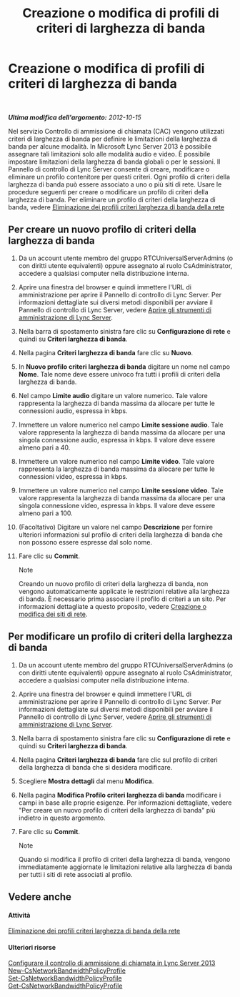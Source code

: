 ﻿---
title: Creazione o modifica di profili di criteri di larghezza di banda
TOCTitle: Creazione o modifica di profili di criteri di larghezza di banda
ms:assetid: 08a2e18f-9b0d-4a2f-aa14-13bbf79ec745
ms:mtpsurl: https://technet.microsoft.com/it-it/library/Gg520945(v=OCS.15)
ms:contentKeyID: 49299601
ms.date: 08/24/2015
mtps_version: v=OCS.15
ms.translationtype: HT
---

# Creazione o modifica di profili di criteri di larghezza di banda

 

_**Ultima modifica dell'argomento:** 2012-10-15_

Nel servizio Controllo di ammissione di chiamata (CAC) vengono utilizzati criteri di larghezza di banda per definire le limitazioni della larghezza di banda per alcune modalità. In Microsoft Lync Server 2013 è possibile assegnare tali limitazioni solo alle modalità audio e video. È possibile impostare limitazioni della larghezza di banda globali o per le sessioni. Il Pannello di controllo di Lync Server consente di creare, modificare o eliminare un profilo contenitore per questi criteri. Ogni profilo di criteri della larghezza di banda può essere associato a uno o più siti di rete. Usare le procedure seguenti per creare o modificare un profilo di criteri della larghezza di banda. Per eliminare un profilo di criteri della larghezza di banda, vedere [Eliminazione dei profili criteri larghezza di banda della rete](lync-server-2013-deleting-network-bandwidth-policy-profiles.md)

## Per creare un nuovo profilo di criteri della larghezza di banda

1.  Da un account utente membro del gruppo RTCUniversalServerAdmins (o con diritti utente equivalenti) oppure assegnato al ruolo CsAdministrator, accedere a qualsiasi computer nella distribuzione interna.

2.  Aprire una finestra del browser e quindi immettere l'URL di amministrazione per aprire il Pannello di controllo di Lync Server. Per informazioni dettagliate sui diversi metodi disponibili per avviare il Pannello di controllo di Lync Server, vedere [Aprire gli strumenti di amministrazione di Lync Server](lync-server-2013-open-lync-server-administrative-tools.md).

3.  Nella barra di spostamento sinistra fare clic su **Configurazione di rete** e quindi su **Criteri larghezza di banda**.

4.  Nella pagina **Criteri larghezza di banda** fare clic su **Nuovo**.

5.  In **Nuovo profilo criteri larghezza di banda** digitare un nome nel campo **Nome**. Tale nome deve essere univoco fra tutti i profili di criteri della larghezza di banda.

6.  Nel campo **Limite audio** digitare un valore numerico. Tale valore rappresenta la larghezza di banda massima da allocare per tutte le connessioni audio, espressa in kbps.

7.  Immettere un valore numerico nel campo **Limite sessione audio**. Tale valore rappresenta la larghezza di banda massima da allocare per una singola connessione audio, espressa in kbps. Il valore deve essere almeno pari a 40.

8.  Immettere un valore numerico nel campo **Limite video**. Tale valore rappresenta la larghezza di banda massima da allocare per tutte le connessioni video, espressa in kbps.

9.  Immettere un valore numerico nel campo **Limite sessione video**. Tale valore rappresenta la larghezza di banda massima da allocare per una singola connessione video, espressa in kbps. Il valore deve essere almeno pari a 100.

10. (Facoltativo) Digitare un valore nel campo **Descrizione** per fornire ulteriori informazioni sul profilo di criteri della larghezza di banda che non possono essere espresse dal solo nome.

11. Fare clic su **Commit**.
    

    > [!NOTE]
    > Creando un nuovo profilo di criteri della larghezza di banda, non vengono automaticamente applicate le restrizioni relative alla larghezza di banda. È necessario prima associare il profilo di criteri a un sito. Per informazioni dettagliate a questo proposito, vedere <A href="lync-server-2013-creating-or-modifying-network-sites.md">Creazione o modifica dei siti di rete</A>.



## Per modificare un profilo di criteri della larghezza di banda

1.  Da un account utente membro del gruppo RTCUniversalServerAdmins (o con diritti utente equivalenti) oppure assegnato al ruolo CsAdministrator, accedere a qualsiasi computer nella distribuzione interna.

2.  Aprire una finestra del browser e quindi immettere l'URL di amministrazione per aprire il Pannello di controllo di Lync Server. Per informazioni dettagliate sui diversi metodi disponibili per avviare il Pannello di controllo di Lync Server, vedere [Aprire gli strumenti di amministrazione di Lync Server](lync-server-2013-open-lync-server-administrative-tools.md).

3.  Nella barra di spostamento sinistra fare clic su **Configurazione di rete** e quindi su **Criteri larghezza di banda**.

4.  Nella pagina **Criteri larghezza di banda** fare clic sul profilo di criteri della larghezza di banda che si desidera modificare.

5.  Scegliere **Mostra dettagli** dal menu **Modifica**.

6.  Nella pagina **Modifica Profilo criteri larghezza di banda** modificare i campi in base alle proprie esigenze. Per informazioni dettagliate, vedere "Per creare un nuovo profilo di criteri della larghezza di banda" più indietro in questo argomento.

7.  Fare clic su **Commit**.
    

    > [!NOTE]
    > Quando si modifica il profilo di criteri della larghezza di banda, vengono immediatamente aggiornate le limitazioni relative alla larghezza di banda per tutti i siti di rete associati al profilo.



## Vedere anche

#### Attività

[Eliminazione dei profili criteri larghezza di banda della rete](lync-server-2013-deleting-network-bandwidth-policy-profiles.md)  

#### Ulteriori risorse

[Configurare il controllo di ammissione di chiamata in Lync Server 2013](lync-server-2013-configure-call-admission-control.md)  
[New-CsNetworkBandwidthPolicyProfile](new-csnetworkbandwidthpolicyprofile.md)  
[Set-CsNetworkBandwidthPolicyProfile](set-csnetworkbandwidthpolicyprofile.md)  
[Get-CsNetworkBandwidthPolicyProfile](https://docs.microsoft.com/en-us/powershell/module/skype/Get-CsNetworkBandwidthPolicyProfile)

